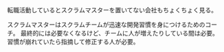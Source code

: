 転職活動しているとスクラムマスターを置いてない会社もちょくちょく見る。

スクラムマスターはスクラムチームが迅速な開発習慣を身につけるためのコーチ。
最終的には必要なくなるけど、チームに人が増えたりしている間は必要。
習慣が崩れていたら指摘して修正する人が必要。
